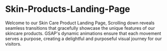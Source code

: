 # Skin-Products-Landing-Page
Welcome to our Skin Care Product Landing Page, Scrolling down reveals seamless transitions that gracefully showcase the unique features of our skincare products. GSAP's dynamic animations ensure that each movement serves a purpose, creating a delightful and purposeful visual journey for our visitors.
